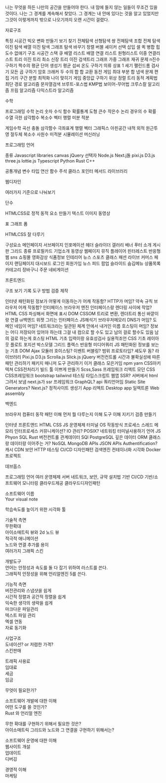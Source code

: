 나는 무엇을 하든 나만의 공간을 만들어야 한다. 내 맘에 들지 않는 일들이 무조건 있을 것이다. 나는 그 경계를 계속해서 찾았다. 그 경계는 내 안에 있다는 것을 알고 있었지만 그것이 이렇게까지 밖으로 나오기까지 오랜 시간이 걸렸다. 

자료구조

특징
	시공간
		빅오
변화
	만들기
	보기
		찾기
			전체탐색
				선형탐색
				쌍 전체탐색
				조합 전체 탐색
			이진 탐색
				배열 이진 탐색
			그래프 탐색
    바꾸기
		정렬
			버블
			셰이커
			선택
			삽입
			셀
			퀵
			병합
			힙
			도수
	없애기
구조
	시공간
	스택 큐
	배열
	리스트
		배열
		연결 리스트
		원형리스트
		이중 연결리스트
	트리
		이진 트리
		최소 신장 트리
		이진 검색트리
	그래프
		가중 그래프
	재귀
문제
	n진수 구하기
    짝수의 평균
    단어 생성기
    평균 섭씨 온도 구하기
    의류 상표
    1 세기
    팰린드롬 검사기
    모든 곱 구하기
    암호 크래커
    두 수의 합
    합 교환
    동전 게임
    최대 부분 합
    냅색 문제
    편집 거리
    구간 분할 최적화
    나이 맞히기 게임
    중앙값 구하기
    위상 정렬
    트리 동적 계획법
    최단 경로
알고리즘
	문자열검색
    	브루트-포스법
		KMP법
		보이어-무어법
    크루스칼 알고리즘
    프림 알고리즘
    다익스트라 알고리즘

수학

프로그래밍 수학
    논리
    숫자
    수식
    함수
    확률통계
    도형
    큰수 작은수
    논리
    경우의 수 확률
    수열 극한
    삼각함수 복소수
    벡터 행렬
    미분
    적분

게임수학
    곡선
    충돌
    삼각함수
        극좌표계
    행렬
    벡터 그래픽스
        아핀공간
        내적
        외적
        원근투영
        절두체
    복소수
    사원수
    미적분 시뮬레이션
    머신러닝

프로그래밍 언어

종류
    Javascript
        libraries
            canvas
            jQuery
                선택자
            Node.js
            Next.j돌
            pixi.js
            D3.js
            three.js
            lottie.js
    Typescript
    Python
    Rust
    C++


공통개념
    변수
    타입
    연산
    함수
    주석
    클라스
    포인터
    메서드
    라이브러리

웹디자인

여러가지 기준으로 나눠보기

단수

HTMLCSS로 정적 동적 요소 만들기
텍스트
이미지
동영상

표
그래프
폼

HTMLCSS 잘 다루기

구성요소
    메인페이지
    서브페이지
    인포메이션
    헤더
    슬라이더
    갤러리
    배너
    푸터
    소개
    게시판
    그리드
종류
    프로필카드
    기업소개
    동영상 웹페이지
    뮤직 플레이어
    핀터레스트 반응형 웹
    sns
    쇼핑몰
    영화감상
    식품정보
    인테리어
    뉴스
    스포츠 클래스
    패션 라이브 커머스
페이지
    랜딩페이지
    대시보드
    로그인
    회원가입
    뉴스 피드
    팝업
    슬라이드
    숨김메뉴
    상품목록
    카테고리
    장바구니
    주문
    네비게이션

프론트엔드

구조
보기
기록
도구
방법
검증
제작

인터넷
    패턴화된 정보가 어떻게 이동하는가
        어캐 작동함?
        HTTP가 머임? 약속 규칙
        브라우저 어캐 작동함?
            인터페이스
            브라우저 엔진 인터페이스랑 렌더링 사이에 작업?
            HTML CSS 파싱해서 화면에 표시 DOM CSSOM 트리로 변환, 렌더트리
            통신 바깥이랑 연결
            ui백엔드 위젯 그리는 인터페이스
            JS해석기
            브라우저메모리
        DNS가 머임?
        도메인 네임이 머임? 네트워크라는 일관된 체계 안에서 내거인 이름
        호스팅이 머임? 정보는 어디 저장되어 있어야 하는데 그걸 내 컴으로 할 수도 있고 남의 걸로 할수도 있음 남의 걸로 하는게 호스팅
HTML
    기초
    입력이랑 유효성검사
    실용적조언
CSS
    기초
    레이아웃
    플로트
    포지션
    박스모델
    그리드
    플렉스
    반응형 미디어쿼리
JS
    패턴화된 정보를 보는 눈
        기초
        DOM
        Ajax
        모듈러
        호이스팅?
        이벤트 버블링?
        범위 프로토타입?
        셰도우 돔?
        라이브러리
            Pixi.js
            D3.js
            Scrolla.js
            Slick.js
            jQuery
버전컨트롤
    시간과 불확실성에 따른 패턴 관리하기
패키지 매니저
    도구 관리하기 이거 클래스 모은거임
    npm yarn
CSS아키텍쳐
CSS전처리기
빌드 툴
    이쁘게 만들기 Scss,Sass
프레임워크
    리엑트
모던 CSS
CSS프레임워크
    bootstrap
    tailwind
테스팅
타입스크립트
웹앱
SSR? 서버에서 html 그려서 보냄 next.js가 ssr 프레임워크
GraphQL? api 쿼리언어임
Static Site Generators? Next.js? 정적사이트 생성기
App
    리엑트
Desktop app
    일렉트론
Web assembly

백엔드

브라우저
컴퓨터 동작 패턴 이해 먼저
뭘 다루는지 이해
도구 이해
지키기
검증
만들기

인터넷
프론트앤드
    HTML CSS JS
운영체제
    터미널
    OS 작동방식
    프로세스
    스레드
    메모리
    인터프로세스 커뮤니케이션?
    IO 관리?
    POSIX?
    네트워킹
    터미널사용하기
언어
    JS
    Phyon
    SQL
    Rust
버전컨트롤
관계데이터
    SQl PostgreSQL
깊은 데이터
    ORM 클래스랑 데이터랑 이어주는 거?
NoSQL
    MongoDB
APIs
    JSON APIs
    Authentification?
캐시
    CDN
보안
    HTTP
테스팅
CI/CD
디자인패턴
검색엔진
컨테이너화 시각화
    Docker
프로젝트

데브옵스

프로그래밍 언어
여러 운영체제
서버
네트워크, 보안, 규약
설치법
기반
CI/CD
기반/소프트웨어 모니터링
클라우드제공
클라우드디자인패턴

소프트웨어 이름  
	Your visual note  
  
학습속도를 높이기 위한 시각화 툴  
  
기술적 측면  
	무한확대  
	아이소매트릭 뷰와 2d 노드 뷰  
	적극적 애니메이션  
	노드와 연결 추가를 용이  
	여러가지 그래픽 스킨  
  
개발도구  
	언어는 안정성과 속도를 둘 다 잡기 위하여 러스트를 쓴다.  
	그래픽적 안정성을 위해 언리얼엔진 5를 쓴다.  
  
기능적 측면  
	버전관리와 스냅샷을 쉽게  
	시간적 정렬과 공간적 정렬을 쉽게  
	익숙한 생각의 생략을 쉽게  
	마크다운 파일관리  
	텍스트 파일 관리  
	엑셀 연동  
	자료 동기화  
  
사업구조  
	도네이션? or 저렴한 가격?  
	스킨판매  
  
트래픽 사용료  
	임대료  
	세금  
	임금  
  
무엇이 필요한가?  
  
소프트웨어 개발에 대한 이해  
	어떤 도구를 쓸 것인가?  
	Rust 와 언리얼 엔진  
  
무한 확대를 구현하기 위해서 필요한 것은?  
	아이소매트릭 그리드와 노드와 그 연결을 구현하기 위해서는?  
  
소프트웨어 운영에 대한 이해  
	웹사이트 개설  
	업데이트  
	디버깅  
  
경영적 이해  
	마케팅









